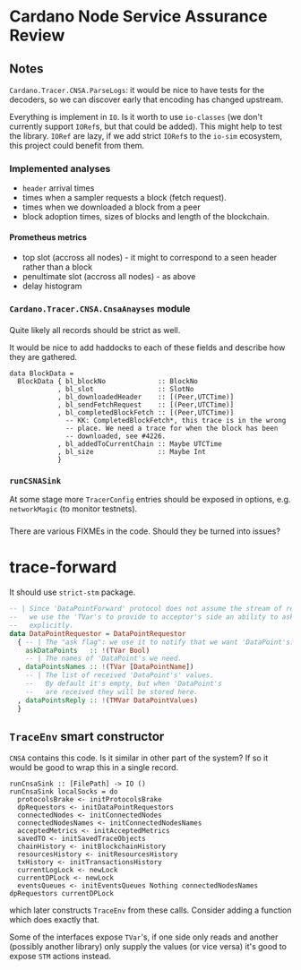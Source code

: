 # Cardano Node Service Assurance Review
## Notes

`Cardano.Tracer.CNSA.ParseLogs`: it would be nice to have tests for the
decoders, so we can discover early that encoding has changed upstream.

Everything is implement in `IO`.  Is it worth to use `io-classes` (we don't
currently support `IORef`s, but that could be added).  This might help to test
the library.  `IORef` are lazy, if we add strict `IORef`s to the `io-sim`
ecosystem, this project could benefit from them.

### Implemented analyses

* `header` arrival times
* times when a sampler requests a block (fetch request).
* times when we downloaded a block from a peer
* block adoption times,  sizes of blocks and length of the blockchain.

#### Prometheus metrics

* top slot (accross all nodes) - it might to correspond to a seen header rather than a block 
* penultimate slot (accross all nodes) - as above
* delay histogram 

### `Cardano.Tracer.CNSA.CnsaAnayses` module
####

Quite likely all records should be strict as well.

It would be nice to add haddocks to each of these fields and describe how they
are gathered.

```
data BlockData =
  BlockData { bl_blockNo             :: BlockNo
            , bl_slot                :: SlotNo
            , bl_downloadedHeader    :: [(Peer,UTCTime)]
            , bl_sendFetchRequest    :: [(Peer,UTCTime)]
            , bl_completedBlockFetch :: [(Peer,UTCTime)]
              -- KK: CompletedBlockFetch*, this trace is in the wrong
              -- place. We need a trace for when the block has been
              -- downloaded, see #4226.
            , bl_addedToCurrentChain :: Maybe UTCTime
            , bl_size                :: Maybe Int
            }
```

### `runCSNASink`

At some stage more `TracerConfig` entries should be exposed in options, e.g.
`networkMagic` (to monitor testnets).


###

There are various FIXMEs in the code.  Should they be turned into issues?

# trace-forward

It should use `strict-stm` package.

```haskell
-- | Since 'DataPointForward' protocol does not assume the stream of requests/replies,
--   we use the 'TVar's to provide to acceptor's side an ability to ask 'DataPoint's
--   explicitly.
data DataPointRequestor = DataPointRequestor
  { -- | The "ask flag": we use it to notify that we want 'DataPoint's.
    askDataPoints   :: !(TVar Bool)
    -- | The names of 'DataPoint's we need.
  , dataPointsNames :: !(TVar [DataPointName])
    -- | The list of received 'DataPoint's' values.
    --   By default it's empty, but when 'DataPoint's
    --   are received they will be stored here.
  , dataPointsReply :: !(TMVar DataPointValues)
  }
```

## `TraceEnv` smart constructor

`CNSA` contains this code.  Is it similar in other part of the system? If so it
would be good to wrap this in a single record.

```
runCnsaSink :: [FilePath] -> IO ()
runCnsaSink localSocks = do
  protocolsBrake <- initProtocolsBrake
  dpRequestors <- initDataPointRequestors
  connectedNodes <- initConnectedNodes
  connectedNodesNames <- initConnectedNodesNames
  acceptedMetrics <- initAcceptedMetrics
  savedTO <- initSavedTraceObjects
  chainHistory <- initBlockchainHistory
  resourcesHistory <- initResourcesHistory
  txHistory <- initTransactionsHistory
  currentLogLock <- newLock
  currentDPLock <- newLock
  eventsQueues <- initEventsQueues Nothing connectedNodesNames dpRequestors currentDPLock
```

which later constructs `TraceEnv` from these calls.  Consider adding a function
which does exactly that.

Some of the interfaces expose `TVar`'s, if one side only reads and another
(possibly another library) only supply the values (or vice versa) it's good to
expose `STM` actions instead.
